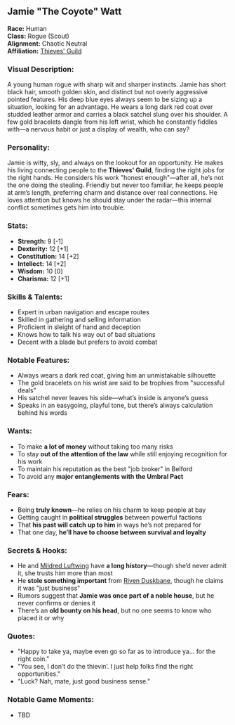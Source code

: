 ## Jamie "The Coyote" Watt

**Race:** Human  
**Class:** Rogue (Scout)  
**Alignment:** Chaotic Neutral  
**Affiliation:** [Thieves' Guild](../towns/belford/guilds/GildedShadows.md)  

### **Visual Description:**  
A young human rogue with sharp wit and sharper instincts. Jamie has short black hair, smooth golden skin, and distinct but not overly aggressive pointed features. His deep blue eyes always seem to be sizing up a situation, looking for an advantage. He wears a long dark red coat over studded leather armor and carries a black satchel slung over his shoulder. A few gold bracelets dangle from his left wrist, which he constantly fiddles with—a nervous habit or just a display of wealth, who can say?

### **Personality:**  
Jamie is witty, sly, and always on the lookout for an opportunity. He makes his living connecting people to the **Thieves' Guild**, finding the right jobs for the right hands. He considers his work "honest enough"—after all, he’s not the one doing the stealing. Friendly but never too familiar, he keeps people at arm’s length, preferring charm and distance over real connections. He loves attention but knows he should stay under the radar—this internal conflict sometimes gets him into trouble.

### **Stats:**  
- **Strength:** 9 [-1]  
- **Dexterity:** 12 [+1]  
- **Constitution:** 14 [+2]  
- **Intellect:** 14 [+2]  
- **Wisdom:** 10 [0]  
- **Charisma:** 12 [+1]  

### **Skills & Talents:**  
- Expert in urban navigation and escape routes  
- Skilled in gathering and selling information  
- Proficient in sleight of hand and deception  
- Knows how to talk his way out of bad situations  
- Decent with a blade but prefers to avoid combat  

### **Notable Features:**  
- Always wears a dark red coat, giving him an unmistakable silhouette  
- The gold bracelets on his wrist are said to be trophies from "successful deals"  
- His satchel never leaves his side—what’s inside is anyone’s guess  
- Speaks in an easygoing, playful tone, but there’s always calculation behind his words  

### **Wants:**  
- To make **a lot of money** without taking too many risks  
- To stay **out of the attention of the law** while still enjoying recognition for his work  
- To maintain his reputation as the best "job broker" in Belford  
- To avoid any **major entanglements with the Umbral Pact**  

### **Fears:**  
- Being **truly known**—he relies on his charm to keep people at bay  
- Getting caught in **political struggles** between powerful factions  
- That **his past will catch up to him** in ways he’s not prepared for  
- That one day, **he’ll have to choose between survival and loyalty**  

### **Secrets & Hooks:**  
- He and [Mildred Luftwing](../towns/belford/npcs/MildredLuftwing.md) have **a long history**—though she’d never admit it, she trusts him more than most  
- He **stole something important** from [Riven Duskbane](../towns/belford/npcs/RivenDuskbane.md), though he claims it was "just business"  
- Rumors suggest that **Jamie was once part of a noble house**, but he never confirms or denies it  
- There’s an **old bounty on his head**, but no one seems to know who placed it or why  

### **Quotes:**  
- "Happy to take ya, maybe even go so far as to introduce ya... for the right coin."  
- "You see, I don’t do the thievin’. I just help folks find the right opportunities."  
- "Luck? Nah, mate, just good business sense."  

### **Notable Game Moments:**  
- TBD  
